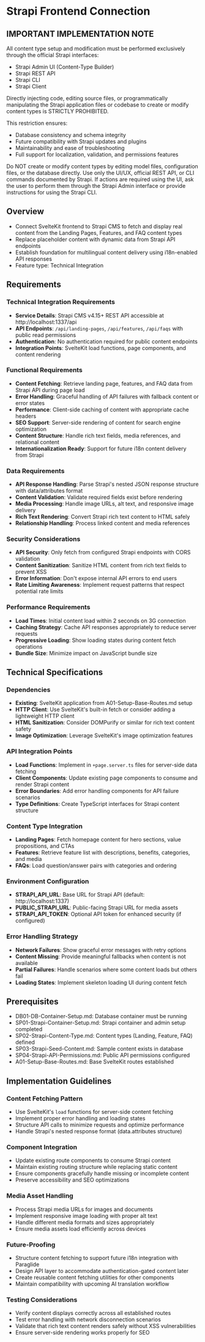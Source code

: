 # Strapi Frontend Connection

## IMPORTANT IMPLEMENTATION NOTE
All content type setup and modification must be performed exclusively through the official Strapi interfaces:
- Strapi Admin UI (Content-Type Builder)
- Strapi REST API
- Strapi CLI
- Strapi Client

Directly injecting code, editing source files, or programmatically manipulating the Strapi application files or codebase to create or modify content types is STRICTLY PROHIBITED.

This restriction ensures:
- Database consistency and schema integrity
- Future compatibility with Strapi updates and plugins
- Maintainability and ease of troubleshooting
- Full support for localization, validation, and permissions features

Do NOT create or modify content types by editing model files, configuration files, or the database directly. Use only the UI/UX, official REST API, or CLI commands documented by Strapi.
If actions are required using the UI, ask the user to perform them through the Strapi Admin interface or provide instructions for using the Strapi CLI.

## Overview
- Connect SvelteKit frontend to Strapi CMS to fetch and display real content from the Landing Pages, Features, and FAQ content types
- Replace placeholder content with dynamic data from Strapi API endpoints
- Establish foundation for multilingual content delivery using i18n-enabled API responses
- Feature type: Technical Integration

## Requirements

### Technical Integration Requirements
- **Service Details**: Strapi CMS v4.15+ REST API accessible at http://localhost:1337/api
- **API Endpoints**: `/api/landing-pages`, `/api/features`, `/api/faqs` with public read permissions
- **Authentication**: No authentication required for public content endpoints
- **Integration Points**: SvelteKit load functions, page components, and content rendering

### Functional Requirements
- **Content Fetching**: Retrieve landing page, features, and FAQ data from Strapi API during page load
- **Error Handling**: Graceful handling of API failures with fallback content or error states
- **Performance**: Client-side caching of content with appropriate cache headers
- **SEO Support**: Server-side rendering of content for search engine optimization
- **Content Structure**: Handle rich text fields, media references, and relational content
- **Internationalization Ready**: Support for future i18n content delivery from Strapi

### Data Requirements
- **API Response Handling**: Parse Strapi's nested JSON response structure with data/attributes format
- **Content Validation**: Validate required fields exist before rendering
- **Media Processing**: Handle image URLs, alt text, and responsive image delivery
- **Rich Text Rendering**: Convert Strapi rich text content to HTML safely
- **Relationship Handling**: Process linked content and media references

### Security Considerations
- **API Security**: Only fetch from configured Strapi endpoints with CORS validation
- **Content Sanitization**: Sanitize HTML content from rich text fields to prevent XSS
- **Error Information**: Don't expose internal API errors to end users
- **Rate Limiting Awareness**: Implement request patterns that respect potential rate limits

### Performance Requirements
- **Load Times**: Initial content load within 2 seconds on 3G connection
- **Caching Strategy**: Cache API responses appropriately to reduce server requests
- **Progressive Loading**: Show loading states during content fetch operations
- **Bundle Size**: Minimize impact on JavaScript bundle size

## Technical Specifications

### Dependencies
- **Existing**: SvelteKit application from A01-Setup-Base-Routes.md setup
- **HTTP Client**: Use SvelteKit's built-in fetch or consider adding a lightweight HTTP client
- **HTML Sanitization**: Consider DOMPurify or similar for rich text content safety
- **Image Optimization**: Leverage SvelteKit's image optimization features

### API Integration Points
- **Load Functions**: Implement in `+page.server.ts` files for server-side data fetching
- **Client Components**: Update existing page components to consume and render Strapi content
- **Error Boundaries**: Add error handling components for API failure scenarios
- **Type Definitions**: Create TypeScript interfaces for Strapi content structure

### Content Type Integration
- **Landing Pages**: Fetch homepage content for hero sections, value propositions, and CTAs
- **Features**: Retrieve feature list with descriptions, benefits, categories, and media
- **FAQs**: Load question/answer pairs with categories and ordering

### Environment Configuration
- **STRAPI_API_URL**: Base URL for Strapi API (default: http://localhost:1337)
- **PUBLIC_STRAPI_URL**: Public-facing Strapi URL for media assets
- **STRAPI_API_TOKEN**: Optional API token for enhanced security (if configured)

### Error Handling Strategy
- **Network Failures**: Show graceful error messages with retry options
- **Content Missing**: Provide meaningful fallbacks when content is not available
- **Partial Failures**: Handle scenarios where some content loads but others fail
- **Loading States**: Implement skeleton loading UI during content fetch

## Prerequisites
- DB01-DB-Container-Setup.md: Database container must be running
- SP01-Strapi-Container-Setup.md: Strapi container and admin setup completed
- SP02-Strapi-Content-Type.md: Content types (Landing, Feature, FAQ) defined
- SP03-Strapi-Seed-Content.md: Sample content exists in database
- SP04-Strapi-API-Permissions.md: Public API permissions configured
- A01-Setup-Base-Routes.md: Base SvelteKit routes established

## Implementation Guidelines

### Content Fetching Pattern
- Use SvelteKit's `load` functions for server-side content fetching
- Implement proper error handling and loading states
- Structure API calls to minimize requests and optimize performance
- Handle Strapi's nested response format (data.attributes structure)

### Component Integration
- Update existing route components to consume Strapi content
- Maintain existing routing structure while replacing static content
- Ensure components gracefully handle missing or incomplete content
- Preserve accessibility and SEO optimizations

### Media Asset Handling
- Process Strapi media URLs for images and documents
- Implement responsive image loading with proper alt text
- Handle different media formats and sizes appropriately
- Ensure media assets load efficiently across devices

### Future-Proofing
- Structure content fetching to support future i18n integration with Paraglide
- Design API layer to accommodate authentication-gated content later
- Create reusable content fetching utilities for other components
- Maintain compatibility with upcoming AI translation workflow

### Testing Considerations
- Verify content displays correctly across all established routes
- Test error handling with network disconnection scenarios
- Validate that rich text content renders safely without XSS vulnerabilities
- Ensure server-side rendering works properly for SEO
